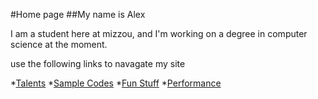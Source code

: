 #Home page
##My name is Alex

I am a student here at mizzou, and I'm working on a degree in computer science at the moment.

use the following links to navagate my site

*[Talents](./talents.md)
*[Sample Codes](./sample.md)
*[Fun Stuff](./fun.md)
*[Performance](./perform.md)
